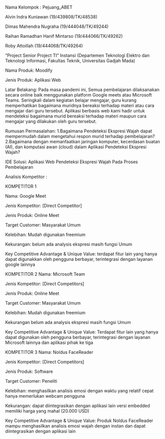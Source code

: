 Nama Kelompok : Pejuang_ABET

Alvin Indra Kuniawan (19/439808/TK/48538)

Dimas Mahendra Nugraha (19/444048/TK/49244)

Raihan Ramadhan Hanif Mintarso (19/444066/TK/49262) 

Roby Attoillah (19/444068/TK/49264)




“Project Senior Project TI”
Instansi (Departemen Teknologi Elektro dan Teknologi Informasi, Fakultas Teknik,
Universitas Gadjah Mada)

Nama Produk: 
Moodify

Jenis Produk: 
Aplikasi Web 

Latar Belakang:
Pada masa pandemi ini, Semua pembelajaran dilaksanakan secara online baik menggunakan platform Google meets atau Microsoft Teams. Seringkali dalam kegiatan belajar mengajar, guru kurang memperhatikan bagaimana muridnya bereaksi terhadap materi atau cara mengajar dari guru tersebut. Aplikasi berbasis web kami hadir untuk mendeteksi bagaimana murid bereaksi terhadap materi maupun cara mengajar yang dilakukan oleh guru tersebut. 

Rumusan Permasalahan:
  1.Bagaimana Pendeteksi Ekspresi Wajah dapat mempermudah dalam mengetahui respon murid terhadap pembelajaran?
  2.Bagaimana dengan memanfaatkan jaringan komputer, kecerdasan buatan (AI), dan komputasi awan (cloud) dalam Aplikasi Pendeteksi Ekspresi Wajah?
 
IDE Solusi:
Aplikasi Web Pendeteksi Ekspresi Wajah Pada Proses Pembelajaran


Analisis Kompetitor :

KOMPETITOR 1

Nama: Google Meet

Jenis Kompetitor: [Direct Competitor]

Jenis Produk: Online Meet

Target Customer: Masyarakat Umum

Kelebihan:
  Mudah digunakan
  freemium
  
Kekurangan:
  belum ada analysis ekspresi
  masih fungsi Umum
  
Key Competitive Advantage & Unique Value: terdapat fitur lain yang hanya dapat digunakkan oleh pengguna berbayar, terintegrasi dengan layanan google lainnya


KOMPETITOR 2
Nama: Microsoft Team

Jenis Kompetitor: [Direct Competitors]

Jenis Produk: Online Meet

Target Customer: Masyarakat Umum

Kelebihan:
  Mudah digunakan
  freemium
  
Kekurangan
  belum ada analysis ekspresi
  masih fungsi Umum
  
Key Competitive Advantage & Unique Value: Terdapat fitur lain yang hanya dapat digunakan oleh pengguna berbayar, terintegrasi dengan layanan Microsoft lainnya dan aplikasi pihak ke tiga


KOMPETITOR 3
Nama: Noldus FaceReader

Jenis Kompetitor: [Direct Competitors]

Jenis Produk: Software

Target Customer: Peneliti

Kelebihan:
  menghasilkan analisis emosi dengan waktu yang relatif cepat
  hanya memerlukan webcam pengguna
  
Kekurangan:
  dapat diintegrasikan dengan aplikasi lain
  versi embedded memiliki harga yang mahal (20.000 USD)
  
Key Competitive Advantage & Unique Value: Produk Noldus FaceReader mampu menghasilkan analisis emosi wajah dengan instan dan dapat diintegrasikan dengan aplikasi lain








